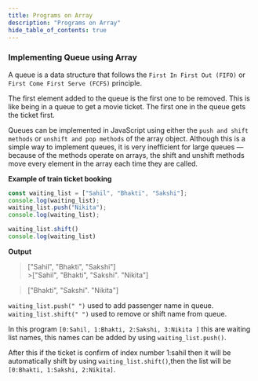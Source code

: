 ```yaml
---
title: Programs on Array
description: "Programs on Array"
hide_table_of_contents: true
---
```


### Implementing Queue using Array

A queue is a data structure that follows the `First In First Out (FIFO)` or `First Come First Serve (FCFS)` principle.

The first element added to the queue is the first one to be removed. This is like being in a queue to get a movie ticket. The first one in the queue gets the ticket first.

Queues can be implemented in JavaScript using either the `push and shift methods` or `unshift and pop methods` of the array object. Although this is a simple way to implement queues, it is very inefficient for large queues — because of the methods operate on arrays, the shift and unshift methods move every element in the array each time they are called.

**Example of train ticket booking**
```js
const waiting_list = ["Sahil", "Bhakti", "Sakshi"];
console.log(waiting_list);
waiting_list.push("Nikita");
console.log(waiting_list);

waiting_list.shift()
console.log(waiting_list)
```
**Output**

> ["Sahil", "Bhakti", "Sakshi"] <br/> >["Sahil", "Bhakti", "Sakshi". "Nikita"]

>["Bhakti", "Sakshi". "Nikita"]


`waiting_list.push(" ")` used to add passenger name in queue.
`waiting_list.shift(" ")` used to remove or shift name from queue.

In this program  `[0:Sahil, 1:Bhakti, 2:Sakshi, 3:Nikita ]` this are waiting list names, this names can be added by using `waiting_list.push()`.

After this if the ticket is confirm of index number 1:sahil then it will be automatically shift by using `waiting_list.shift()`,then the list will be `[0:Bhakti, 1:Sakshi, 2:Nikita]`.
